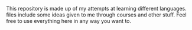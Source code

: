 This repository is made up of my attempts at learning different languages. files include some ideas given to me through courses and other stuff. 
Feel free to use everything here in any way you want to.
